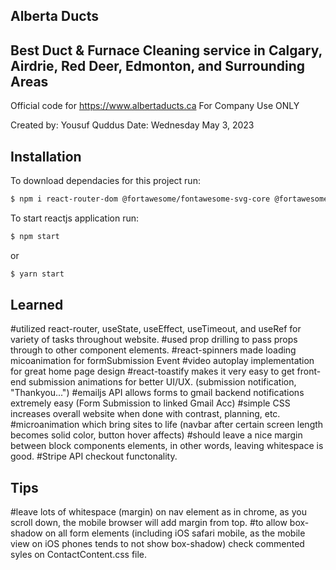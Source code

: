## Alberta Ducts

## Best Duct & Furnace Cleaning service in Calgary, Airdrie, Red Deer, Edmonton, and Surrounding Areas

Official code for https://www.albertaducts.ca
For Company Use ONLY

Created by: Yousuf Quddus
Date: Wednesday May 3, 2023

## Installation

To download dependacies for this project run:

```bash
$ npm i react-router-dom @fortawesome/fontawesome-svg-core @fortawesome/free-solid-svg-icons @fortawesome/react-fontawesome @emailjs/browser react-toastify react-spinners
```

To start reactjs application run:

```bash
$ npm start
```

or

```bash
$ yarn start
```

## Learned

#utilized react-router, useState, useEffect, useTimeout, and useRef for variety of tasks throughout website.
#used prop drilling to pass props through to other component elements.
#react-spinners made loading micoanimation for formSubmission Event
#video autoplay implementation for great home page design
#react-toastify makes it very easy to get front-end submission animations for better UI/UX. (submission notification, "Thankyou...")
#emailjs API allows forms to gmail backend notifications extremely easy (Form Submission to linked Gmail Acc)
#simple CSS increases overall website when done with contrast, planning, etc.
#microanimation which bring sites to life (navbar after certain screen length becomes solid color, button hover affects)
#should leave a nice margin between block components elements, in other words, leaving whitespace is good.
#Stripe API checkout functonality.

## Tips

#leave lots of whitespace (margin) on nav element as in chrome, as you scroll down, the mobile browser will add margin from top.
#to allow box-shadow on all form elements (including iOS safari mobile, as the mobile view on iOS phones tends to not show box-shadow) check commented syles on ContactContent.css file.
